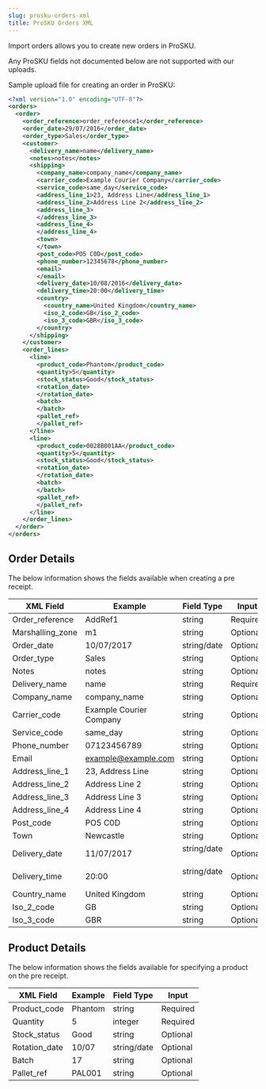 ```yaml
---
slug: prosku-orders-xml
title: ProSKU Orders XML
---
```

Import orders allows you to create new orders in ProSKU. 

Any ProSKU fields not documented below are not supported with our uploads. 

Sample upload file for creating an order in ProSKU:

```xml
<?xml version="1.0" encoding="UTF-8"?>
<orders>
  <order>
    <order_reference>order_reference1</order_reference>
    <order_date>29/07/2016</order_date>
    <order_type>Sales</order_type>
    <customer>
      <delivery_name>name</delivery_name>
      <notes>notes</notes>
      <shipping>
        <company_name>company_name</company_name>
        <carrier_code>Example Courier Company</carrier_code>
        <service_code>same_day</service_code>
        <address_line_1>23, Address Line</address_line_1>
        <address_line_2>Address Line 2</address_line_2>
        <address_line_3>
        </address_line_3>
        <address_line_4>
        </address_line_4>
        <town>
        </town>
        <post_code>PO5 C0D</post_code>
        <phone_number>12345678</phone_number>
        <email>
        </email>
        <delivery_date>10/08/2016</delivery_date>
        <delivery_time>20:00</delivery_time>
        <country>
          <country_name>United Kingdom</country_name>
          <iso_2_code>GB</iso_2_code>
          <iso_3_code>GBR</iso_3_code>
        </country>
      </shipping>
    </customer>
    <order_lines>
      <line>
        <product_code>Phantom</product_code>
        <quantity>5</quantity>
        <stock_status>Good</stock_status>
        <rotation_date>
        </rotation_date>
        <batch>
        </batch>
        <pallet_ref>
        </pallet_ref>
      </line>
      <line>
        <product_code>0028B001AA</product_code>
        <quantity>5</quantity>
        <stock_status>Good</stock_status>
        <rotation_date>
        </rotation_date>
        <batch>
        </batch>
        <pallet_ref>
        </pallet_ref>
      </line>
    </order_lines>
  </order>
</orders>
```

## Order Details
The below information shows the fields available when creating a pre receipt.

| XML Field | Example | Field Type | Input |
| --- | --- | --- | --- |
| Order_reference | AddRef1 | string | Required |
| Marshalling_zone | m1 | string | Optional |
| Order_date | 10/07/2017 | string/date | Optional |
| Order_type | Sales | string | Optional |
| Notes | notes | string   | Optional |
| Delivery_name | name | string   | Required |
| Company_name | company_name | string   | Optional |
| Carrier_code | Example Courier Company | string   | Optional |
| Service_code | same_day | string   | Optional |
| Phone_number | 07123456789 | string   | Optional |
| Email | example@example.com | string   | Optional |
| Address_line_1 | 23, Address Line | string   | Optional |
| Address_line_2 | Address Line 2 | string   | Optional |
| Address_line_3 | Address Line 3 | string   | Optional |
| Address_line_4 | Address Line 4 | string   | Optional |
| Post_code | PO5 C0D | string   | Optional |
| Town | Newcastle | string   | Optional |
| Delivery_date | 11/07/2017 | string/date   | Optional |
| Delivery_time | 20:00 | string/date   | Optional |
| Country_name | United Kingdom | string   | Optional |
| Iso_2_code | GB | string   | Optional |
| Iso_3_code | GBR | string   | Optional |

## Product Details
The below information shows the fields available for specifying a product on the pre receipt.

| XML Field | Example | Field Type | Input |
| --- | --- | --- | --- |
| Product_code | Phantom | string | Required |
| Quantity | 5 | integer | Required |
| Stock_status | Good | string | Optional |
| Rotation_date | 10/07 | string/date | Optional |
| Batch | 17 | string | Optional |
| Pallet_ref | PAL001 | string | Optional |
